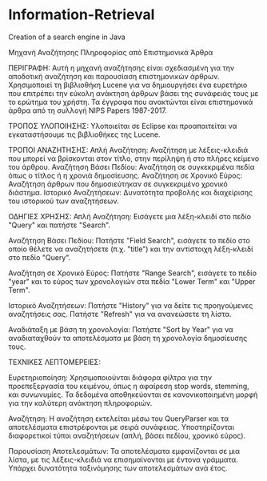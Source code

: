 # Information-Retrieval
Creation of a search engine in Java 

Μηχανή Αναζήτησης Πληροφορίας από Επιστημονικά Άρθρα

ΠΕΡΙΓΡΑΦΗ: Αυτή η μηχανή αναζήτησης είναι σχεδιασμένη για την αποδοτική αναζήτηση και παρουσίαση επιστημονικών άρθρων. Χρησιμοποιεί τη βιβλιοθήκη Lucene για να δημιουργήσει ένα ευρετήριο που επιτρέπει την εύκολη ανάκτηση άρθρων βάσει της συνάφειάς τους με το ερώτημα του χρήστη. Τα έγγραφα που ανακτώνται είναι επιστημονικά άρθρα από τη συλλογή NIPS Papers 1987-2017.

ΤΡΟΠΟΣ ΥΛΟΠΟΙΗΣΗΣ: Υλοποιείται σε Eclipse και προαπαιτείται να εγκαταστήσουμε τις βιβλιοθήκες της Lucene.

ΤΡΟΠΟΙ ΑΝΑΖΗΤΗΣΗΣ: Απλή Αναζήτηση: Αναζήτηση με λέξεις-κλειδιά που μπορεί να βρίσκονται στον τίτλο, στην περίληψη ή στο πλήρες κείμενο του άρθρου. Αναζήτηση Βάσει Πεδίου: Αναζήτηση σε συγκεκριμένα πεδία όπως ο τίτλος ή η χρονιά δημοσίευσης. Αναζήτηση σε Χρονικό Εύρος: Αναζήτηση άρθρων που δημοσιεύτηκαν σε συγκεκριμένο χρονικό διάστημα. Ιστορικό Αναζητήσεων: Δυνατότητα προβολής και διαχείρισης του ιστορικού των αναζητήσεων.

ΟΔΗΓΙΕΣ ΧΡΗΣΗΣ: Απλή Αναζήτηση: Εισάγετε μια λέξη-κλειδί στο πεδίο "Query" και πατήστε "Search".

Αναζήτηση Βάσει Πεδίου: Πατήστε "Field Search", εισάγετε το πεδίο στο οποίο θέλετε να αναζητήσετε (π.χ. "title") και την αντίστοιχη λέξη-κλειδί στο πεδίο "Query".

Αναζήτηση σε Χρονικό Εύρος: Πατήστε "Range Search", εισάγετε το πεδίο "year" και το εύρος των χρονολογιών στα πεδία "Lower Term" και "Upper Term".

Ιστορικό Αναζητήσεων: Πατήστε "History" για να δείτε τις προηγούμενες αναζητήσεις σας. Πατήστε "Refresh" για να ανανεώσετε τη λίστα.

Αναδιάταξη με βάση τη χρονολογία: Πατήστε "Sort by Year" για να αναδιαταχθούν τα αποτελέσματα με βάση τη χρονολογία δημοσίευσης τους.

ΤΕΧΝΙΚΕΣ ΛΕΠΤΟΜΕΡΕΙΕΣ:

Ευρετηριοποίηση: Χρησιμοποιούνται διάφορα φίλτρα για την προεπεξεργασία του κειμένου, όπως η αφαίρεση stop words, stemming, και συνωνυμίες. Τα δεδομένα αποθηκεύονται σε κανονικοποιημένη μορφή για την καλύτερη ανάκτηση πληροφοριών.

Αναζήτηση: Η αναζήτηση εκτελείται μέσω του QueryParser και τα αποτελέσματα επιστρέφονται με σειρά συνάφειας. Υποστηρίζονται διαφορετικοί τύποι αναζητήσεων (απλή, βάσει πεδίου, χρονικό εύρος).

Παρουσίαση Αποτελεσμάτων: Τα αποτελέσματα εμφανίζονται σε μια λίστα, με τις λέξεις-κλειδιά να επισημαίνονται με έντονα γράμματα. Υπάρχει δυνατότητα ταξινόμησης των αποτελεσμάτων ανά έτος.
